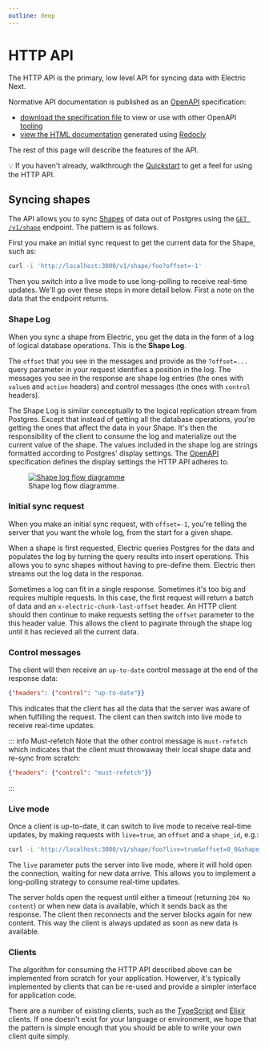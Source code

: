 ```yaml
---
outline: deep
---
```


# HTTP API

The HTTP API is the primary, low level API for syncing data with Electric Next.

Normative API documentation is published as an [OpenAPI](https://www.openapis.org/what-is-openapi) specification:

- [download the specification file](https://github.com/electric-sql/electric-next/blob/main/docs/electric-api.yaml) to view or use with other OpenAPI [tooling](https://tools.openapis.org/)
- <a href="/openapi.html" target="_blank">view the HTML documentation</a> generated using [Redocly](https://redocly.com)

The rest of this page will describe the features of the API.

<div class="tip custom-block">
  <p class="custom-block-no-title">💡 If you haven't already, walkthrough the <a href="/guides/quickstart">Quickstart</a> to get a feel for using the HTTP API.</p>
</div>

## Syncing shapes

The API allows you to sync [Shapes](/guides/shapes) of data out of Postgres using the
<a href="/openapi.html#/paths/~1v1~1shape~1{root_table}/get"
    target="_blank">
  <code>GET /v1/shape</code></a> endpoint. The pattern is as follows.

First you make an initial sync request to get the current data for the Shape, such as:

```sh
curl -i 'http://localhost:3000/v1/shape/foo?offset=-1'
```

Then you switch into a live mode to use long-polling to receive real-time updates. We'll go over these steps in more detail below. First a note on the data that the endpoint returns.

### Shape Log

When you sync a shape from Electric, you get the data in the form of a log of logical database operations. This is the **Shape Log**.

The `offset` that you see in the messages and provide as the `?offset=...` query parameter in your request identifies a position in the log. The messages you see in the response are shape log entries (the ones with `value`s and `action` headers) and control messages (the ones with `control` headers).

The Shape Log is similar conceptually to the logical replication stream from Postgres. Except that instead of getting all the database operations, you're getting the ones that affect the data in your Shape. It's then the responsibility of the client to consume the log and materialize out the current value of the shape. The values included in the shape log are strings formatted according to Postgres' display settings. The [OpenAPI](https://www.openapis.org/what-is-openapi) specification defines the display settings the HTTP API adheres to.

<figure>
  <a href="/img/api/shape-log.jpg">
    <img srcset="/img/api/shape-log.sm.png 1064w, /img/api/shape-log.png 1396w"
        sizes="(max-width: 767px) 600px, 1396px"
        src="/img/api/shape-log.png"
        alt="Shape log flow diagramme"
    />
  </a>
  <figcaption className="figure-caption text-end">
    Shape log flow diagramme.
  </figcaption>
</figure>

### Initial sync request

When you make an initial sync request, with `offset=-1`, you're telling the server that you want the whole log, from the start for a given shape.

When a shape is first requested, Electric queries Postgres for the data and populates the log by turning the query results into insert operations. This allows you to sync shapes without having to pre-define them. Electric then streams out the log data in the response.

Sometimes a log can fit in a single response. Sometimes it's too big and requires multiple requests. In this case, the first request will return a batch of data and an `x-electric-chunk-last-offset` header. An HTTP client should then continue to make requests setting the `offset` parameter to the this header value. This allows the client to paginate through the shape log until it has recieved all the current data.

### Control messages

The client will then receive an `up-to-date` control message at the end of the response data:

```json
{"headers": {"control": "up-to-date"}}
```

This indicates that the client has all the data that the server was aware of when fulfilling the request. The client can then switch into live mode to receive real-time updates.

::: info Must-refetch
Note that the other control message is `must-refetch` which indicates that the client must throwaway their local shape data and re-sync from scratch:

```json
{"headers": {"control": "must-refetch"}}
```
:::

### Live mode

Once a client is up-to-date, it can switch to live mode to receive real-time updates, by making requests with `live=true`, an `offset` and a `shape_id`, e.g.:

```sh
curl -i 'http://localhost:3000/v1/shape/foo?live=true&offset=0_0&shape_id=3833821-1721812114261'
```

The `live` parameter puts the server into live mode, where it will hold open the connection, waiting for new data arrive. This allows you to implement a long-polling strategy to consume real-time updates.

The server holds open the request until either a timeout (returning `204 No content`) or when new data is available, which it sends back as the response. The client then reconnects and the server blocks again for new content. This way the client is always updated as soon as new data is available.

### Clients

The algorithm for consuming the HTTP API described above can be implemented from scratch for your application. Howerver, it's typically implemented by clients that can be re-used and provide a simpler interface for application code.

There are a number of existing clients, such as the [TypeScript](/api/clients/typescript) and [Elixir](/api/clients/elixir) clients. If one doesn't exist for your language or environment, we hope that the pattern is simple enough that you should be able to write your own client quite simply.
